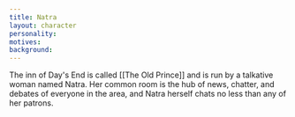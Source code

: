 ```yaml
---
title: Natra
layout: character
personality:
motives:
background:
---
```


The inn of Day's End is called [[The Old Prince]] and is run by a talkative woman named Natra. Her common room is the hub of news, chatter, and debates of everyone in the area, and Natra herself chats no less than any of her patrons.

